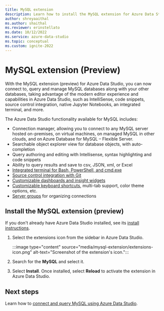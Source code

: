 ```yaml
---
title: MySQL extension
description: Learn how to install the MySQL extension for Azure Data Studio. It enables you to connect to, query, and develop for MySQL databases hosted on-premises, on VMs, on other clouds or on Azure Database for MySQL - Flexible Server. 
author: shreyaaithal
ms.author: shaithal
ms.reviewer: erinstellato
ms.date: 10/12/2022
ms.service: azure-data-studio
ms.topic: conceptual
ms.custom: ignite-2022
---
```


# MySQL extension (Preview)

With the MySQL extension (preview) for Azure Data Studio, you can now connect to, query and manage MySQL databases along with your other databases, taking advantage of the modern editor experience and capabilities in Azure Data Studio, such as IntelliSense, code snippets, source control integration, native Jupyter Notebooks, an integrated terminal, and more.

The Azure Data Studio functionality available for MySQL includes:

- Connection manager, allowing you to connect to any MySQL server hosted on-premises, on virtual machines, on managed MySQL in other clouds, and on Azure Database for MySQL – Flexible Server.
- Searchable object explorer view for database objects, with auto-completion
- Query authoring and editing with Intellisense, syntax highlighting and code snippets
- Ability to query results and save to csv, JSON, xml, or Excel
- [Integrated terminal for Bash, PowerShell, and cmd.exe](../integrated-terminal.md)
- [Source control integration with Git](../source-control.md)
- [Customizable dashboards and insight widgets](../insight-widgets.md)
- [Customizable keyboard shortcuts](../keyboard-shortcuts.md), multi-tab support, color theme options, etc.
- [Server groups](../server-groups.md) for organizing connections

## Install the MySQL extension (preview)

If you don't already have Azure Data Studio installed, see its [install instructions](../download-azure-data-studio.md).

1. Select the extensions icon from the sidebar in Azure Data Studio.

    :::image type="content" source="media/mysql-extension/extensions-icon.png" alt-text="Screenshot of the extension's icon.":::

2. Search for the **MySQL** and select it.

3. Select **Install**. Once installed, select **Reload** to activate the extension in Azure Data Studio.

## Next steps

Learn how to [connect and query MySQL using Azure Data Studio](../quickstart-mysql.md).
